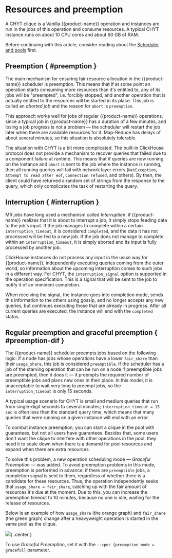 # Resources and preemption

A CHYT clique is a Vanilla {{product-name}} operation and instances are run in the jobs of this operation and consume resources. A typical CHYT instance runs on about 10 CPU cores and about 60 GB of RAM.

Before continuing with this article, consider reading about the [Scheduler and pools](../../../../../user-guide/data-processing/scheduler/scheduler-and-pools.md) first.

## Preemption { #preemption }

The main mechanism for ensuring fair resource allocation in the {{product-name}} scheduler is preemption. This means that if at some point an operation starts consuming more resources than it's entitled to, any of its jobs will be "preempted", i.e. forcibly stopped, and another operation that is actually entitled to the resources will be started in its place. This job is called an *aborted job* and the reason for `abort` is `preemption`.

This approach works well for jobs of regular {{product-name}} operations, since a typical job in {{product-name}} has a duration of a few minutes, and losing a job progress is not a problem — the scheduler will restart the job later when there are available resources for it. Map-Reduce has delays of about several minutes, so this situation is absolutely tolerable.

The situation with CHYT is a bit more complicated. The built-in ClickHouse protocol does not provide a mechanism to recover queries that failed due to a component failure at runtime. This means that if queries are now running on the instance and `abort` is sent to the job where the instance is running, then all running queries will fail with network layer errors (`NetException`, `Attempt to read after eof`, `Connection refused`, and others). By then, the client could have returned a random set of strings from the response to the query, which only complicates the task of restarting the query.

## Interruption { #interruption }

MR jobs have long used a mechanism called *Interruption*: if {{product-name}} realizes that it is about to interrupt a job, it simply stops feeding data to the job's input. If the job manages to complete within a certain `interruption_timeout`, it is considered `completed`, and the data it has not processed will be fed to a new job. If the job does not manage to complete within an `interruption_timeout`, it is simply aborted and its input is fully processed by another job.

ClickHouse instances do not process any input in the usual way for {{product-name}}, independently executing queries coming from the outer world, so information about the upcoming interruption comes to such jobs in a different way. For CHYT, the `interruption_signal` option is supported in the operation specification. This is a signal that will be sent to the job to notify it of an imminent completion.

When receiving the signal, the instance goes into completion mode, sends this information to the others using gossip, and no longer accepts any new queries, but continues executing those that are already in progress. After all current queries are executed, the instance will end with the `completed` status.

## Regular preemption and graceful preemption { #preemption-dif }

The {{product-name}} scheduler preempts jobs based on the following logic: if a node has jobs whose operations have a lower `fair_share` than their `usage_share`, this job is considered `preemptible`. If the scheduler has a job of the starving operation that can be run on a node if preemptible jobs are preempted, then it does it — it preempts the required number of preemptible jobs and plans new ones in their place. In this model, it is unacceptable to wait very long to preempt jobs, so the `interruption_timeout` is only 15 seconds.

A typical usage scenario for CHYT is small and medium queries that run from single-digit seconds to several minutes; `interruption_timeout = 15 sec` is often less than the standard query time, which means that many queries that were running on a given instance will end with an error.

To combat instance preemption, you can start a clique in the pool with guarantees, but not all users have guarantees. Besides that, some users don't want the clique to interfere with other operations in the pool: they need it to scale down when there is a demand for pool resources and expand when there are extra resources.

To solve this problem, a new operation scheduling mode — *Graceful Preemption* — was added. To avoid preemption problems in this mode, preemption is performed in advance: if there are `preemptible` jobs, a completion signal is sent to them, regardless of whether there is a candidate for these resources. Thus, the operation independently seeks that `usage_share = fair_share`, catching up with the fair amount of resources it's due at the moment. Due to this, you can increase the preemption timeout to 10 minutes, because no one is idle, waiting for the release of resources.

Below is an example of how `usage_share` (the orange graph) and `fair_share` (the green graph) change after a heavyweight operation is started in the same pool as the clique.

![](../../../../../../images/chyt_graceful_preemption.png){ .center }

To use *Graceful Preemption*, set it with the `--spec {preemption_mode = graceful}` parameter.
